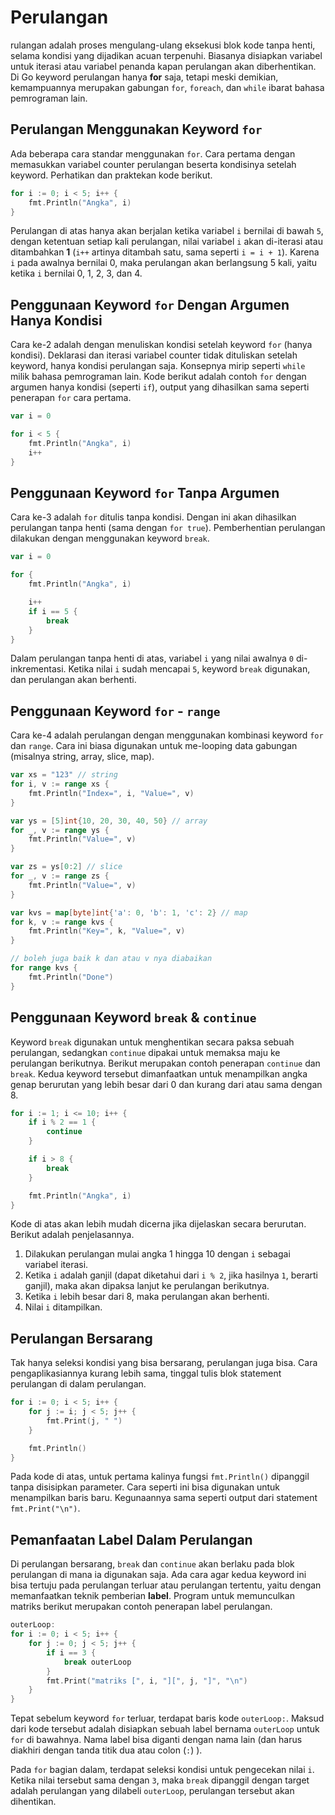 # Perulangan

rulangan adalah proses mengulang-ulang eksekusi blok kode tanpa henti, selama kondisi yang dijadikan acuan terpenuhi. Biasanya 
disiapkan variabel untuk iterasi atau variabel penanda kapan perulangan akan diberhentikan. Di Go keyword perulangan hanya 
**for** saja, tetapi meski demikian, kemampuannya merupakan gabungan `for`, `foreach`, dan `while` ibarat bahasa pemrograman 
lain.

## Perulangan Menggunakan Keyword `for`

Ada beberapa cara standar menggunakan `for`. Cara pertama dengan memasukkan variabel counter perulangan beserta kondisinya 
setelah keyword. Perhatikan dan praktekan kode berikut.

```go
for i := 0; i < 5; i++ {
    fmt.Println("Angka", i)
}
```

Perulangan di atas hanya akan berjalan ketika variabel `i` bernilai di bawah `5`, dengan ketentuan setiap kali perulangan, 
nilai variabel `i` akan di-iterasi atau ditambahkan **1** (`i++` artinya ditambah satu, sama seperti `i = i + 1`). Karena 
`i` pada awalnya bernilai 0, maka perulangan akan berlangsung 5 kali, yaitu ketika `i` bernilai 0, 1, 2, 3, dan 4.

## Penggunaan Keyword `for` Dengan Argumen Hanya Kondisi

Cara ke-2 adalah dengan menuliskan kondisi setelah keyword `for` (hanya kondisi). Deklarasi dan iterasi variabel counter 
tidak dituliskan setelah keyword, hanya kondisi perulangan saja. Konsepnya mirip seperti `while` milik bahasa pemrograman 
lain. Kode berikut adalah contoh `for` dengan argumen hanya kondisi (seperti `if`), output yang dihasilkan sama seperti 
penerapan `for` cara pertama.

```go
var i = 0

for i < 5 {
    fmt.Println("Angka", i)
    i++
}
```

## Penggunaan Keyword `for` Tanpa Argumen

Cara ke-3 adalah `for` ditulis tanpa kondisi. Dengan ini akan dihasilkan perulangan tanpa henti (sama dengan `for true`). 
Pemberhentian perulangan dilakukan dengan menggunakan keyword `break`.

```go
var i = 0

for {
    fmt.Println("Angka", i)

    i++
    if i == 5 {
        break
    }
}
```

Dalam perulangan tanpa henti di atas, variabel `i` yang nilai awalnya `0` di-inkrementasi. Ketika nilai `i` sudah mencapai 
`5`, keyword `break` digunakan, dan perulangan akan berhenti.

## Penggunaan Keyword `for` - `range`

Cara ke-4 adalah perulangan dengan menggunakan kombinasi keyword `for` dan `range`. Cara ini biasa digunakan untuk me-looping 
data gabungan (misalnya string, array, slice, map).

```go
var xs = "123" // string
for i, v := range xs {
    fmt.Println("Index=", i, "Value=", v)
}

var ys = [5]int{10, 20, 30, 40, 50} // array
for _, v := range ys {
    fmt.Println("Value=", v)
}

var zs = ys[0:2] // slice
for _, v := range zs {
    fmt.Println("Value=", v)
}

var kvs = map[byte]int{'a': 0, 'b': 1, 'c': 2} // map
for k, v := range kvs {
    fmt.Println("Key=", k, "Value=", v)
}

// boleh juga baik k dan atau v nya diabaikan
for range kvs {
    fmt.Println("Done")
}
```

## Penggunaan Keyword `break` & `continue`

Keyword `break` digunakan untuk menghentikan secara paksa sebuah perulangan, sedangkan `continue` dipakai untuk memaksa maju 
ke perulangan berikutnya. Berikut merupakan contoh penerapan `continue` dan `break`. Kedua keyword tersebut dimanfaatkan 
untuk menampilkan angka genap berurutan yang lebih besar dari 0 dan kurang dari atau sama dengan 8.

```go
for i := 1; i <= 10; i++ {
    if i % 2 == 1 {
        continue
    }

    if i > 8 {
        break
    }

    fmt.Println("Angka", i)
}
```

Kode di atas akan lebih mudah dicerna jika dijelaskan secara berurutan. Berikut adalah penjelasannya.

1. Dilakukan perulangan mulai angka 1 hingga 10 dengan `i` sebagai variabel iterasi. 
2. Ketika `i` adalah ganjil (dapat diketahui dari `i % 2`, jika hasilnya `1`, berarti ganjil), maka akan dipaksa lanjut ke 
perulangan berikutnya. 
3. Ketika `i` lebih besar dari 8, maka perulangan akan berhenti. 
4. Nilai `i` ditampilkan.

## Perulangan Bersarang

Tak hanya seleksi kondisi yang bisa bersarang, perulangan juga bisa. Cara pengaplikasiannya kurang lebih sama, tinggal tulis 
blok statement perulangan di dalam perulangan.

```go
for i := 0; i < 5; i++ {
    for j := i; j < 5; j++ {
        fmt.Print(j, " ")
    }

    fmt.Println()
}
```

Pada kode di atas, untuk pertama kalinya fungsi `fmt.Println()` dipanggil tanpa disisipkan parameter. Cara seperti ini bisa 
digunakan untuk menampilkan baris baru. Kegunaannya sama seperti output dari statement `fmt.Print("\n")`.

## Pemanfaatan Label Dalam Perulangan

Di perulangan bersarang, `break` dan `continue` akan berlaku pada blok perulangan di mana ia digunakan saja. Ada cara agar 
kedua keyword ini bisa tertuju pada perulangan terluar atau perulangan tertentu, yaitu dengan memanfaatkan teknik pemberian 
**label**. Program untuk memunculkan matriks berikut merupakan contoh penerapan label perulangan.

```go
outerLoop:
for i := 0; i < 5; i++ {
    for j := 0; j < 5; j++ {
        if i == 3 {
            break outerLoop
        }
        fmt.Print("matriks [", i, "][", j, "]", "\n")
    }
}
```

Tepat sebelum keyword `for` terluar, terdapat baris kode `outerLoop:`. Maksud dari kode tersebut adalah disiapkan sebuah 
label bernama `outerLoop` untuk `for` di bawahnya. Nama label bisa diganti dengan nama lain (dan harus diakhiri dengan tanda 
titik dua atau colon (`:`) ).

Pada `for` bagian dalam, terdapat seleksi kondisi untuk pengecekan nilai `i`. Ketika nilai tersebut sama dengan `3`, maka 
`break` dipanggil dengan target adalah perulangan yang dilabeli `outerLoop`, perulangan tersebut akan dihentikan.